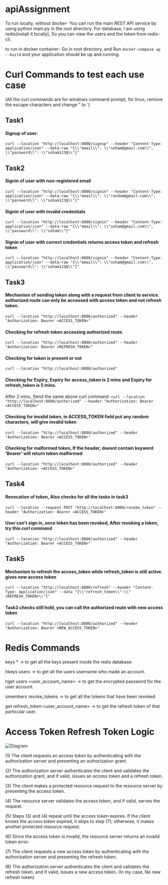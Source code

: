 # apiAssignment
To run locally, without docker-
You can run the main REST API service by using python main.py in the root directory.
For database, I am using redis(install it locally), So you can view the users and the token from redis-cli.

to run in docker container-
Go in root directory, and Run ```docker-compose up --build``` and your application should be up and running.

# Curl Commands to test each use case
(All the curl commands are for windows command prompt, for linux, remove the escape characters and change " to ')
## Task1 
#### Signup of user:
```curl --location "http://localhost:8080/signup" --header "Content-Type: application/json" --data-raw "{\\"email\\": \\"soham@gmail.com\\", \\"password\\": \\"soham123@\\"}"```

## Task2 
#### Signin of user with non-registered email
```curl --location "http://localhost:8080/signin" --header "Content-Type: application/json" --data-raw "{\\"email\\": \\"random@gmail.com\\", \\"password\\": \\"soham123@\\"}"```

#### Signin of user with invalid credentials
```curl --location "http://localhost:8080/signin" --header "Content-Type: application/json" --data-raw "{\\"email\\": \\"soham@gmail.com\\", \\"password\\": \\"soham\\"}"```

#### Signin of user with correct credentials returns access token and refresh token
```curl --location "http://localhost:8080/signin" --header "Content-Type: application/json" --data-raw "{\\"email\\": \\"soham@gmail.com\\", \\"password\\": \\"soham123@\\"}"```

## Task3
#### Mechanism of sending token along with a request from client to service. authorized route can only be accessed with access token and not refresh token. 
```curl --location "http://localhost:8080/authorized" --header "Authorization: Bearer <ACCESS_TOKEN>"```

#### Checking for refresh token accessing authorized route.
```curl --location "http://localhost:8080/authorized" --header "Authorization: Bearer <REFRESH_TOKEN>"```

#### Checking for token is present or not
```curl --location "http://localhost:8080/authorized"```

#### Checking for Expiry, Expiry for access_token is 2 mins and Expiry for refresh_token is 5 mins.
After 2 mins, Send the same above curl command. 
```curl --location "http://localhost:8080/authorized" --header "Authorization: Bearer <ACCESS_TOKEN>"```

#### Checking for invalid token, in ACCESS_TOKEN field put any random characters, will give invalid token
```curl --location "http://localhost:8080/authorized" --header "Authorization: Bearer <ACCESS_TOKEN>"```

#### Checking for malformed token, If the header, doesnt contain keyword 'Bearer' will return token malformed
```curl --location "http://localhost:8080/authorized" --header "Authorization: <ACCESS_TOKEN>"```

## Task4
#### Revocation of token, Also checks for all the tasks in task3
```curl --location --request POST "http://localhost:8080/revoke_token" --header "Authorization: Bearer <ACCESS_TOKEN>"```
#### User can't sign in, once token has been revoked, After revoking a token, try this curl command
```curl --location "http://localhost:8080/authorized" --header "Authorization: Bearer <ACCESS_TOKEN>"```

## Task5
#### Mechanism to refresh the access_token while refresh_token is still active. gives new access token
```curl --location "http://localhost:8080/refresh" --header "Content-Type: application/json" --data "{\\"refresh_token\\":\\"<REFRESH_TOKEN>\\"}"```

#### Task3 checks still hold,  you can call the authorized route with new access token
```curl --location "http://localhost:8080/authorized" --header "Authorization: Bearer <NEW_ACCESS_TOKEN>"```


# Redis Commands
keys * -> to get all the keys present inside the redis database.

hkeys users -> to get all the users username who made an account.

hget users <user_account_name> -> to get the encrypted password for the user account.

smembers revoke_tokens -> to get all the tokens that have been revoked

get refresh_token:<user_account_name> -> to get the refresh token of that particular user.



# Access Token Refresh Token Logic
![Diagram](https://github.com/user-attachments/assets/d4fd51b1-21b9-404e-9236-ea4da07c776f)

(1)  The client requests an access token by authenticating with the authorization server and presenting an authorization grant.

(2)  The authorization server authenticates the client and validates the authorization grant, and if valid, issues an access token and a refresh token.
  
(3)  The client makes a protected resource request to the resource server by presenting the access token.
  
(4)  The resource server validates the access token, and if valid, serves the request.
  
(5)  Steps (3) and (4) repeat until the access token expires.  If the client knows the access token expired, it skips to step (7); otherwise, it makes another protected resource request.
  
(6)  Since the access token is invalid, the resource server returns an invalid token error.
  
(7)  The client requests a new access token by authenticating with the authorization server and presenting the refresh token.
  
(8)  The authorization server authenticates the client and validates the refresh token, and if valid, issues a new access token. (In my case, No new refresh token)
